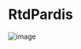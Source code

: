 # RtdPardis
![image](https://github.com/user-attachments/assets/4ca59174-4b77-4915-91c9-978f3abd21dc)
